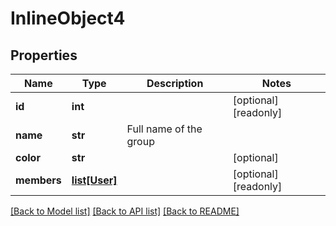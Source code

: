 # InlineObject4

## Properties
Name | Type | Description | Notes
------------ | ------------- | ------------- | -------------
**id** | **int** |  | [optional] [readonly] 
**name** | **str** | Full name of the group | 
**color** | **str** |  | [optional] 
**members** | [**list[User]**](User.md) |  | [optional] [readonly] 

[[Back to Model list]](../README.md#documentation-for-models) [[Back to API list]](../README.md#documentation-for-api-endpoints) [[Back to README]](../README.md)


